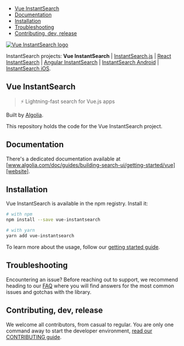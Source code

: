<!-- START doctoc generated TOC please keep comment here to allow auto update -->
<!-- DON'T EDIT THIS SECTION, INSTEAD RE-RUN doctoc TO UPDATE -->


- [Vue InstantSearch](#vue-instantsearch)
- [Documentation](#documentation)
- [Installation](#installation)
- [Troubleshooting](#troubleshooting)
- [Contributing, dev, release](#contributing-dev-release)

<!-- END doctoc generated TOC please keep comment here to allow auto update -->

[![Vue InstantSearch logo][logo]][website]

InstantSearch projects: **Vue InstantSearch** | [InstantSearch.js][instantsearch-github] | [React InstantSearch][instantsearch-github] | [Angular InstantSearch][angular-instantsearch-github] | [InstantSearch Android][instantsearch-android-github] | [InstantSearch iOS][instantsearch-ios-github].

## Vue InstantSearch

> ⚡ Lightning-fast search for Vue.js apps

Built by [Algolia][algolia-website].

This repository holds the code for the Vue InstantSearch project.

## Documentation

There's a dedicated documentation available at [www.algolia.com/doc/guides/building-search-ui/getting-started/vue][website].

## Installation

Vue InstantSearch is available in the npm registry. Install it:

```sh
# with npm
npm install --save vue-instantsearch

# with yarn
yarn add vue-instantsearch
```

To learn more about the usage, follow our [getting started guide][getting-started-guide].

## Troubleshooting

Encountering an issue? Before reaching out to support, we recommend heading to our [FAQ](https://www.algolia.com/doc/guides/building-search-ui/troubleshooting/faq/vue/) where you will find answers for the most common issues and gotchas with the library.

## Contributing, dev, release

We welcome all contributors, from casual to regular. You are only one command away to start the developer environment, [read our CONTRIBUTING guide](CONTRIBUTING.md).

[logo]: vue-instantsearch-readme.png
[website]: https://www.algolia.com/doc/guides/building-search-ui/what-is-instantsearch/vue/
[getting-started-guide]: https://www.algolia.com/doc/guides/building-search-ui/getting-started/vue/
[algolia-website]: https://www.algolia.com/
[instantsearch-github]: https://github.com/algolia/instantsearch
[instantsearch-android-github]: https://github.com/algolia/instantsearch-android
[instantsearch-ios-github]: https://github.com/algolia/instantsearch-ios
[angular-instantsearch-github]: https://github.com/algolia/angular-instantsearch
